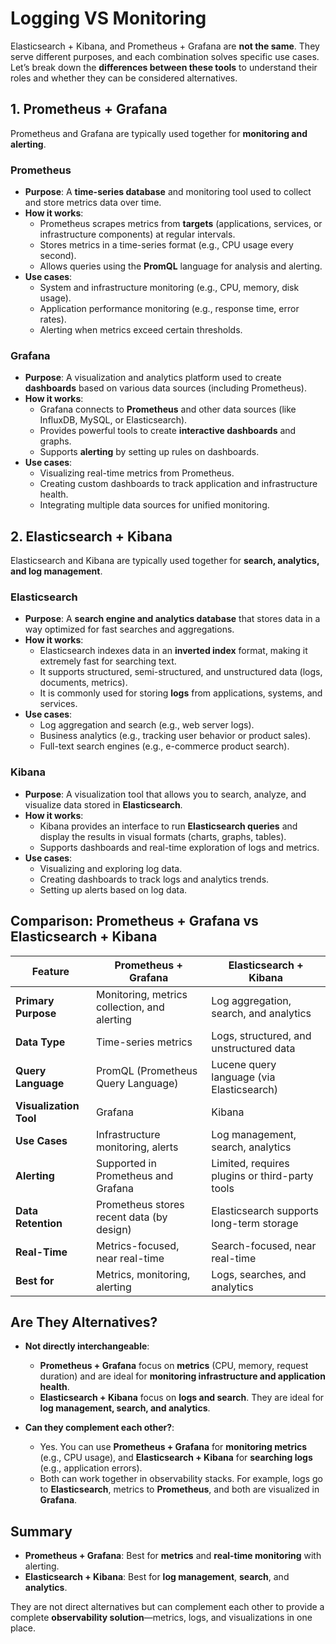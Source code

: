 # Logging VS Monitoring

Elasticsearch + Kibana, and Prometheus + Grafana are **not the same**. They serve different purposes, and each combination solves specific use cases. Let’s break down the **differences between these tools** to understand their roles and whether they can be considered alternatives.

## **1. Prometheus + Grafana**

Prometheus and Grafana are typically used together for **monitoring and alerting**.

### **Prometheus**

- **Purpose**: A **time-series database** and monitoring tool used to collect and store metrics data over time.
- **How it works**:
  - Prometheus scrapes metrics from **targets** (applications, services, or infrastructure components) at regular intervals.
  - Stores metrics in a time-series format (e.g., CPU usage every second).
  - Allows queries using the **PromQL** language for analysis and alerting.
- **Use cases**:
  - System and infrastructure monitoring (e.g., CPU, memory, disk usage).
  - Application performance monitoring (e.g., response time, error rates).
  - Alerting when metrics exceed certain thresholds.

### **Grafana**

- **Purpose**: A visualization and analytics platform used to create **dashboards** based on various data sources (including Prometheus).
- **How it works**:
  - Grafana connects to **Prometheus** and other data sources (like InfluxDB, MySQL, or Elasticsearch).
  - Provides powerful tools to create **interactive dashboards** and graphs.
  - Supports **alerting** by setting up rules on dashboards.
- **Use cases**:
  - Visualizing real-time metrics from Prometheus.
  - Creating custom dashboards to track application and infrastructure health.
  - Integrating multiple data sources for unified monitoring.

## **2. Elasticsearch + Kibana**

Elasticsearch and Kibana are typically used together for **search, analytics, and log management**.

### **Elasticsearch**

- **Purpose**: A **search engine and analytics database** that stores data in a way optimized for fast searches and aggregations.
- **How it works**:
  - Elasticsearch indexes data in an **inverted index** format, making it extremely fast for searching text.
  - It supports structured, semi-structured, and unstructured data (logs, documents, metrics).
  - It is commonly used for storing **logs** from applications, systems, and services.
- **Use cases**:
  - Log aggregation and search (e.g., web server logs).
  - Business analytics (e.g., tracking user behavior or product sales).
  - Full-text search engines (e.g., e-commerce product search).

### **Kibana**

- **Purpose**: A visualization tool that allows you to search, analyze, and visualize data stored in **Elasticsearch**.
- **How it works**:
  - Kibana provides an interface to run **Elasticsearch queries** and display the results in visual formats (charts, graphs, tables).
  - Supports dashboards and real-time exploration of logs and metrics.
- **Use cases**:
  - Visualizing and exploring log data.
  - Creating dashboards to track logs and analytics trends.
  - Setting up alerts based on log data.

## **Comparison: Prometheus + Grafana vs Elasticsearch + Kibana**

| **Feature**            | **Prometheus + Grafana**                     | **Elasticsearch + Kibana**                     |
| ---------------------- | -------------------------------------------- | ---------------------------------------------- |
| **Primary Purpose**    | Monitoring, metrics collection, and alerting | Log aggregation, search, and analytics         |
| **Data Type**          | Time-series metrics                          | Logs, structured, and unstructured data        |
| **Query Language**     | PromQL (Prometheus Query Language)           | Lucene query language (via Elasticsearch)      |
| **Visualization Tool** | Grafana                                      | Kibana                                         |
| **Use Cases**          | Infrastructure monitoring, alerts            | Log management, search, analytics              |
| **Alerting**           | Supported in Prometheus and Grafana          | Limited, requires plugins or third-party tools |
| **Data Retention**     | Prometheus stores recent data (by design)    | Elasticsearch supports long-term storage       |
| **Real-Time**          | Metrics-focused, near real-time              | Search-focused, near real-time                 |
| **Best for**           | Metrics, monitoring, alerting                | Logs, searches, and analytics                  |

## **Are They Alternatives?**

- **Not directly interchangeable**:

  - **Prometheus + Grafana** focus on **metrics** (CPU, memory, request duration) and are ideal for **monitoring infrastructure and application health**.
  - **Elasticsearch + Kibana** focus on **logs and search**. They are ideal for **log management, search, and analytics**.

- **Can they complement each other?**:
  - Yes. You can use **Prometheus + Grafana** for **monitoring metrics** (e.g., CPU usage), and **Elasticsearch + Kibana** for **searching logs** (e.g., application errors).
  - Both can work together in observability stacks. For example, logs go to **Elasticsearch**, metrics to **Prometheus**, and both are visualized in **Grafana**.

## **Summary**

- **Prometheus + Grafana**: Best for **metrics** and **real-time monitoring** with alerting.
- **Elasticsearch + Kibana**: Best for **log management**, **search**, and **analytics**.

They are not direct alternatives but can complement each other to provide a complete **observability solution**—metrics, logs, and visualizations in one place.
